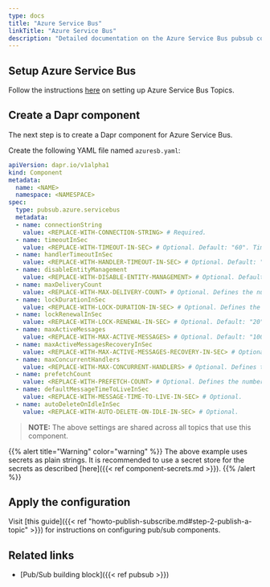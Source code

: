 ```yaml
---
type: docs
title: "Azure Service Bus"
linkTitle: "Azure Service Bus"
description: "Detailed documentation on the Azure Service Bus pubsub component"
---
```


## Setup Azure Service Bus

Follow the instructions [here](https://docs.microsoft.com/en-us/azure/service-bus-messaging/service-bus-quickstart-topics-subscriptions-portal) on setting up Azure Service Bus Topics.

## Create a Dapr component

The next step is to create a Dapr component for Azure Service Bus.

Create the following YAML file named `azuresb.yaml`:

```yaml
apiVersion: dapr.io/v1alpha1
kind: Component
metadata:
  name: <NAME>
  namespace: <NAMESPACE>
spec:
  type: pubsub.azure.servicebus
  metadata:
  - name: connectionString
    value: <REPLACE-WITH-CONNECTION-STRING> # Required.
  - name: timeoutInSec
    value: <REPLACE-WITH-TIMEOUT-IN-SEC> # Optional. Default: "60". Timeout for sending messages and management operations.
  - name: handlerTimeoutInSec
    value: <REPLACE-WITH-HANDLER-TIMEOUT-IN-SEC> # Optional. Default: "60". Timeout for invoking app handler.
  - name: disableEntityManagement
    value: <REPLACE-WITH-DISABLE-ENTITY-MANAGEMENT> # Optional. Default: false. When set to true, topics and subscriptions do not get created automatically.
  - name: maxDeliveryCount
    value: <REPLACE-WITH-MAX-DELIVERY-COUNT> # Optional. Defines the number of attempts the server will make to deliver a message.
  - name: lockDurationInSec
    value: <REPLACE-WITH-LOCK-DURATION-IN-SEC> # Optional. Defines the length in seconds that a message will be locked for before expiring.
  - name: lockRenewalInSec
    value: <REPLACE-WITH-LOCK-RENEWAL-IN-SEC> # Optional. Default: "20". Defines the frequency at which buffered message locks will be renewed.
  - name: maxActiveMessages
    value: <REPLACE-WITH-MAX-ACTIVE-MESSAGES> # Optional. Default: "10000". Defines the maximum number of messages to be buffered or processing at once.
  - name: maxActiveMessagesRecoveryInSec
    value: <REPLACE-WITH-MAX-ACTIVE-MESSAGES-RECOVERY-IN-SEC> # Optional. Default: "2". Defines the number of seconds to wait once the maximum active message limit is reached.
  - name: maxConcurrentHandlers
    value: <REPLACE-WITH-MAX-CONCURRENT-HANDLERS> # Optional. Defines the maximum number of concurrent message handlers
  - name: prefetchCount
    value: <REPLACE-WITH-PREFETCH-COUNT> # Optional. Defines the number of prefetched messages (use for high throughput / low latency scenarios)
  - name: defaultMessageTimeToLiveInSec
    value: <REPLACE-WITH-MESSAGE-TIME-TO-LIVE-IN-SEC> # Optional.
  - name: autoDeleteOnIdleInSec
    value: <REPLACE-WITH-AUTO-DELETE-ON-IDLE-IN-SEC> # Optional.
```

> __NOTE:__ The above settings are shared across all topics that use this component.

{{% alert title="Warning" color="warning" %}}
The above example uses secrets as plain strings. It is recommended to use a secret store for the secrets as described [here]({{< ref component-secrets.md >}}).
{{% /alert %}}

## Apply the configuration

Visit [this guide]({{< ref "howto-publish-subscribe.md#step-2-publish-a-topic" >}}) for instructions on configuring pub/sub components.

## Related links
- [Pub/Sub building block]({{< ref pubsub >}})